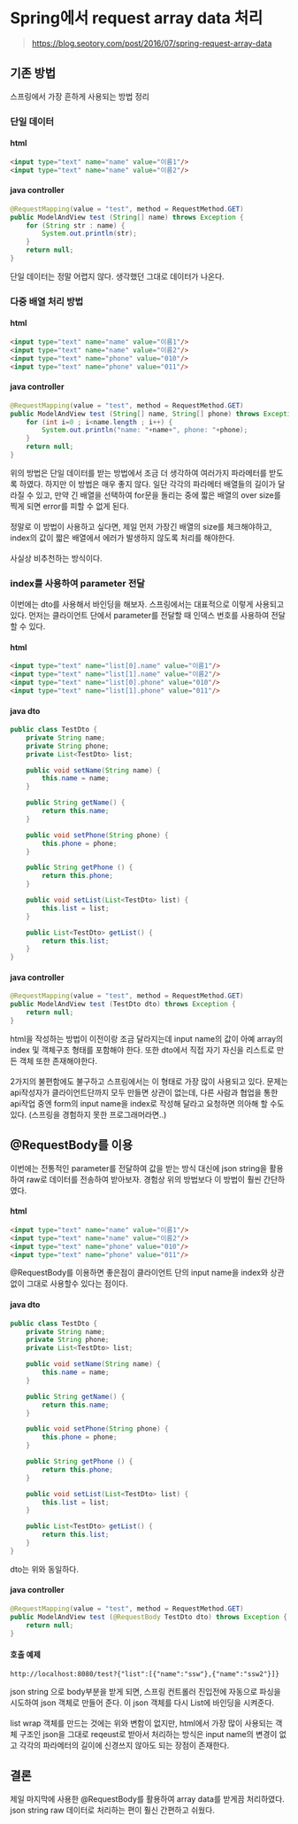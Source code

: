 # Spring에서 request array data 처리

> https://blog.seotory.com/post/2016/07/spring-request-array-data

## 기존 방법
스프링에서 가장 흔하게 사용되는 방법 정리

### 단일 데이터
#### html
```html
<input type="text" name="name" value="이름1"/>
<input type="text" name="name" value="이름2"/>
```

#### java controller
```java
@RequestMapping(value = "test", method = RequestMethod.GET)
public ModelAndView test (String[] name) throws Exception {
	for (String str : name) {
		System.out.println(str);
	}
	return null;
}
```
단일 데이터는 정말 어렵지 않다. 생각했던 그대로 데이터가 나온다.

### 다중 배열 처리 방법
#### html
```html
<input type="text" name="name" value="이름1"/>
<input type="text" name="name" value="이름2"/>
<input type="text" name="phone" value="010"/>
<input type="text" name="phone" value="011"/>
```

#### java controller
```java
@RequestMapping(value = "test", method = RequestMethod.GET)
public ModelAndView test (String[] name, String[] phone) throws Exception {
	for (int i=0 ; i<name.length ; i++) {
		System.out.println("name: "+name+", phone: "+phone);
	}
	return null;
}
```
위의 방법은 단일 데이터를 받는 방법에서 조금 더 생각하여 여러가지 파라메터를 받도록 하였다. 하지만 이 방법은 매우 좋지 않다. 일단 각각의 파라메터 배열들의 길이가 달라질 수 있고, 만약 긴 배열을 선택하여 for문을 돌리는 중에 짧은 배열의 over size를 찍게 되면 error를 피할 수 없게 된다.
<br><br>
정말로 이 방법이 사용하고 싶다면, 제일 먼저 가장긴 배열의 size를 체크해야하고, index의 값이 짧은 배열에서 에러가 발생하지 않도록 처리를 해야한다.
<br><br>
사실상 비추천하는 방식이다.

### index를 사용하여 parameter 전달
이번에는 dto를 사용해서 바인딩을 해보자. 스프링에서는 대표적으로 이렇게 사용되고 있다. 먼저는 클라이언트 단에서 parameter를 전달할 때 인덱스 번호를 사용하여 전달 할 수 있다.

#### html
```html
<input type="text" name="list[0].name" value="이름1"/>
<input type="text" name="list[1].name" value="이름2"/>
<input type="text" name="list[0].phone" value="010"/>
<input type="text" name="list[1].phone" value="011"/>
```

#### java dto
```java
public class TestDto {
	private String name;
	private String phone;
	private List<TestDto> list;

	public void setName(String name) {
		this.name = name;
	}

	public String getName() {
		return this.name;
	}

	public void setPhone(String phone) {
		this.phone = phone;
	}

	public String getPhone () {
		return this.phone;
	}

	public void setList(List<TestDto> list) {
		this.list = list;
	}

	public List<TestDto> getList() {
		return this.list;
	}
}
```

#### java controller
```java
@RequestMapping(value = "test", method = RequestMethod.GET)
public ModelAndView test (TestDto dto) throws Exception {
	return null;
}
```

html을 작성하는 방법이 이전이랑 조금 달라지는데 input name의 값이 아예 array의 index 및 객체구조 형태를 포함해야 한다. 또한 dto에서 직접 자기 자신을 리스트로 만든 객체 또한 존재해야한다.
<br><br>
2가지의 불편함에도 불구하고 스프링에서는 이 형태로 가장 많이 사용되고 있다. 문제는 api작성자가 클라이언트단까지 모두 만들면 상관이 없는데, 다른 사람과 협업을 통한 api작업 중엔 form의 input name을 index로 작성해 달라고 요청하면 의아해 할 수도 있다. (스프링을 경험하지 못한 프로그래머라면..)

## @RequestBody를 이용
이번에는 전통적인 parameter를 전달하여 값을 받는 방식 대신에 json string을 활용하여 raw로 데이터를 전송하여 받아보자. 경험상 위의 방법보다 이 방법이 훨씬 간단하였다.

#### html
```html
<input type="text" name="name" value="이름1"/>
<input type="text" name="name" value="이름2"/>
<input type="text" name="phone" value="010"/>
<input type="text" name="phone" value="011"/>
```
@RequestBody를 이용하면 좋은점이 클라이언트 단의 input name을 index와 상관없이 그대로 사용할수 있다는 점이다.

#### java dto
```java
public class TestDto {
	private String name;
	private String phone;
	private List<TestDto> list;

	public void setName(String name) {
		this.name = name;
	}

	public String getName() {
		return this.name;
	}

	public void setPhone(String phone) {
		this.phone = phone;
	}

	public String getPhone () {
		return this.phone;
	}

	public void setList(List<TestDto> list) {
		this.list = list;
	}

	public List<TestDto> getList() {
		return this.list;
	}
}
```
dto는 위와 동일하다.

#### java controller
```java
@RequestMapping(value = "test", method = RequestMethod.GET)
public ModelAndView test (@RequestBody TestDto dto) throws Exception {
	return null;
}
```
#### 호출 예제
```
http://localhost:8080/test?{"list":[{"name":"ssw"},{"name":"ssw2"}]}
```

json string 으로 body부분을 받게 되면, 스프링 컨트롤러 진입전에 자동으로 파싱을 시도하여 json 객체로 만들어 준다. 이 json 객체를 다시 List<TestDto>에 바인딩을 시켜준다.
<br><br>
list wrap 객체를 만드는 것에는 위와 변함이 없지만, html에서 가장 많이 사용되는 객체 구조인 json을 그대로 reqeust로 받아서 처리하는 방식은 input name의 변경이 없고 각각의 파라메터의 길이에 신경쓰지 않아도 되는 장점이 존재한다.

## 결론
제일 마지막에 사용한 @RequestBody를 활용하여 array data를 받게끔 처리하였다. json string raw 데이터로 처리하는 편이 훨신 간편하고 쉬웠다.
